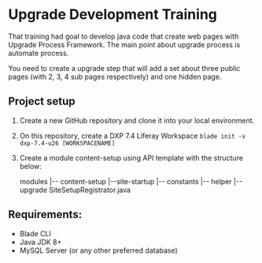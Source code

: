 # Upgrade Development Training

That training had goal to develop java code that create web pages with Upgrade Process Framework. The main point about upgrade process is automate process. 

You need to create a upgrade step that will add  a set about three public pages (with 2, 3, 4 sub pages respectively)  and one hidden page.

## Project setup
1. Create a new GitHub repository and clone it into your local environment.
2. On this repository, create a DXP 7.4 Liferay Workspace
     `blade init -v dxp-7.4-u26 [WORKSPACENAME]`
3. Create a module content-setup using API template with the structure below:


	modules
    |-- content-setup
        |--site-startup
            |-- constants
            |-- helper
            |-- upgrade
    SiteSetupRegistrator.java
 
## Requirements: 

 - Blade CLI
 - Java JDK 8+
 - MySQL Server (or any other preferred database)
